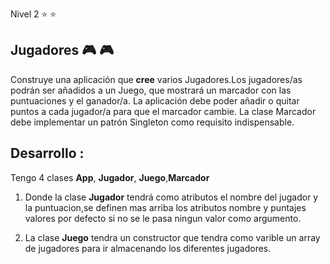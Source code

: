 Nivel 2 :star: :star:

## Jugadores  :video_game: :video_game:

Construye una aplicación que **cree** varios Jugadores.Los jugadores/as podrán ser añadidos a un Juego, que mostrará un marcador con las puntuaciones y el ganador/a. La aplicación debe poder añadir o quitar puntos a cada jugador/a para que el marcador cambie. La clase Marcador debe implementar un patrón Singleton como requisito indispensable.

## Desarrollo :

Tengo 4 clases **App**, **Jugador**, **Juego**,**Marcador** 

1) Donde la clase **Jugador** tendrá como atributos el nombre del jugador y la puntuacion,se definen mas arriba los atributos nombre y puntajes valores por defecto si no se le pasa ningun valor como argumento.

2) La clase **Juego** tendra un constructor que tendra como varible un array de jugadores para ir almacenando los diferentes jugadores.

 

 
 
